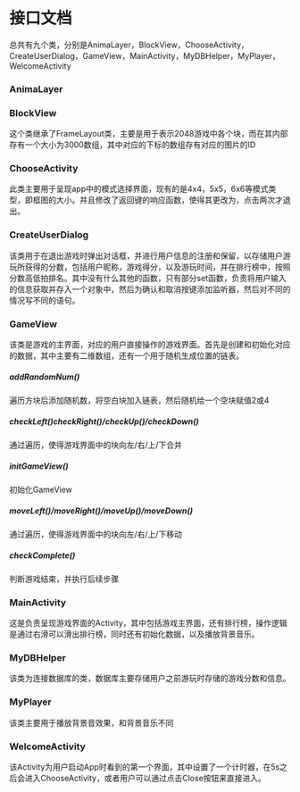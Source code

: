 # 接口文档

总共有九个类，分别是AnimaLayer，BlockView，ChooseActivity，CreateUserDialog，GameView，MainActivity，MyDBHelper，MyPlayer，WelcomeActivity


### AnimaLayer

### BlockView

这个类继承了FrameLayout类，主要是用于表示2048游戏中各个块，而在其内部存有一个大小为3000数组，其中对应的下标的数组存有对应的图片的ID

### ChooseActivity

此类主要用于呈现app中的模式选择界面，现有的是4x4，5x5，6x6等模式类型，即框图的大小。并且修改了返回键的响应函数，使得其更改为，点击两次才退出。

### CreateUserDialog

该类用于在退出游戏时弹出对话框，并进行用户信息的注册和保留，以存储用户游玩所获得的分数，包括用户昵称，游戏得分，以及游玩时间，并在排行榜中，按照分数高低拍排名。其中没有什么其他的函数，只有部分set函数，负责将用户输入的信息获取并存入一个对象中，然后为确认和取消按键添加监听器，然后对不同的情况写不同的语句。

### GameView

该类是游戏的主界面，对应的用户直接操作的游戏界面。首先是创建和初始化对应的数据，其中主要有二维数组，还有一个用于随机生成位置的链表。

##### addRandomNum()
遍历方块后添加随机数，将空白块加入链表，然后随机给一个空块赋值2或4

##### checkLeft()checkRight()/checkUp()/checkDown()
通过遍历，使得游戏界面中的块向左/右/上/下合并

##### initGameView()
初始化GameView

##### moveLeft()/moveRight()/moveUp()/moveDown()
通过遍历，使得游戏界面中的块向左/右/上/下移动

##### checkComplete()
判断游戏结束，并执行后续步骤

### MainActivity
这是负责呈现游戏界面的Activity，其中包括游戏主界面，还有排行榜，操作逻辑是通过右滑可以滑出排行榜，同时还有初始化数据，以及播放背景音乐。

### MyDBHelper
该类为连接数据库的类，数据库主要存储用户之前游玩时存储的游戏分数和信息。


### MyPlayer
该类主要用于播放背景音效果，和背景音乐不同


### WelcomeActivity
该Activity为用户启动App时看到的第一个界面，其中设置了一个计时器，在5s之后会进入ChooseActivity，或者用户可以通过点击Close按钮来直接进入。
